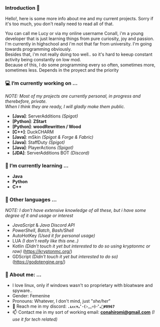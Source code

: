 ### Introduction 👋
  Hello!, here is some more info about me and my current projects. Sorry if it's too much, you don't really need to read all of that.
  
  You can call me Lucy or via my online username ConaII, i'm a young developer that is just learning things from pure curiosity, joy and passion.
  I'm currently in highschool and i'm not that far from university. I'm going towards programming obviously.                                    
  Besides that, i'm not really doing too well.. so it's hard to keeup constant activity being constantly on low mod.                            
  Because of this, I do some programming every so often, sometimes more, sometimes less. Depends in the proyect and the priority
  

### 💻 I’m currently working on ...
*NOTE: Most of my projects are currently personal, in progress and therebefore, private.*                                              
*When I think they are ready, I will gladly make them public.*
  - **[Java]**: ServerAdditions *(Spigot)*
  - **[Python]**: **ZStart**
  - **[Python]**: **woodRewritten / Wood**
  - **[C++]**: DuckCHARM
  - **[Java]**: mSkin *(Spigot & Forge & Fabric)*
  - **[Java]**: StaffDuty *(Spigot)*
  - **[Java]**: PlayerActions *(Spigot)*
  - **[JDA]**: ServerAdditions BOT *(Discord)*
  
### 🌱 I’m currently learning ...
  - **Java**
  - **Python**
  - **C++**

### 🤔 Other languages ...
*NOTE: I don't have extensive knowledge of all these, but i have some degree of it and usage or interest*
  - *JavaScript* & *Java Discord API*
  - *PowerShell*, *Batch*, *Bash/Shell*
  - AutoHotKey *(Used it for personal usage)*
  - LUA *(I don't really like this one..)*
  - Kotlin *(Didn't touch it yet but interested to do so using kryptonmc or raw)* (https://kryptonmc.org/)
  - GDScript *(Didn't touch it yet but interested to do so)* (https://godotengine.org/)

### 💌 About me: ...
  - I love linux, only if windows wasn't so proprietary with bloatware and spyware..
  - Gender: Femenine
  - Pronouns: Whatever, I don't mind, just "*she/her*"
  - 🙋 Reach me in my discord: **`.ʟᴜᴄʏ｡ﾟ･(˃﹏˂̵)･ﾟ｡🖤#0967`**
  - 📫 Contact me in my sort of working email: **conahiromi@gmail.com** *(I use it for tech related)*

<!--
**ConaII/ConaII** is a ✨ _special_ ✨ repository because its `README.md` (this file) appears on your GitHub profile.

Here are some ideas to get you started:

- 🔭 I’m currently working on ...
- 🌱 I’m currently learning ...
- 👯 I’m looking to collaborate on ...
- 🤔 I’m looking for help with ...
- 💬 Ask me about ...
- 📫 How to reach me: ...
- 😄 Pronouns: ...
- ⚡ Fun fact: ...
-->

